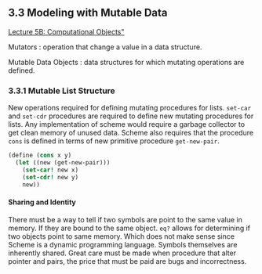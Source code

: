 ## 3.3 Modeling with Mutable Data

[Lecture 5B: Computational Objects"](https://youtu.be/yedzRWhi-9E?si=W2IwzrfHB3uoFwaE)

Mutators
: operation that change a value in a data structure.

Mutable Data Objects
: data structures for which mutating operations are defined.

### 3.3.1 Mutable List Structure

New operations required for defining mutating procedures for lists. `set-car` and
`set-cdr` procedures are required to define new mutating procedures for lists.
Any implementation of scheme would require a garbage collector to get clean memory
of unused data. Scheme also requires that the procedure `cons` is defined in terms
of new primitive procedure `get-new-pair`.

```scheme
(define (cons x y)
  (let ((new (get-new-pair)))
    (set-car! new x)
    (set-cdr! new y)
    new))
```

#### Sharing and Identity

There must be a way to tell if two symbols are point to the same value in memory.
If they are bound to the same object. `eq?` allows for determining if two objects
point to same memory. Which does not make sense since Scheme is a dynamic programming
language. Symbols themselves are inherently shared. Great care must be made when
procedure that alter pointer and pairs, the price that must be paid are bugs and
incorrectness.
